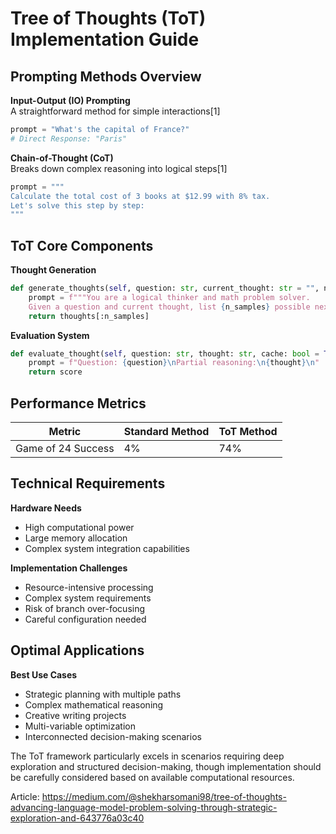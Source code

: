 # Tree of Thoughts (ToT) Implementation Guide

## Prompting Methods Overview
**Input-Output (IO) Prompting**<br>
A straightforward method for simple interactions[1]
```python
prompt = "What's the capital of France?"
# Direct Response: "Paris"
```

**Chain-of-Thought (CoT)**<br>
Breaks down complex reasoning into logical steps[1]
```python
prompt = """
Calculate the total cost of 3 books at $12.99 with 8% tax.
Let's solve this step by step:
"""
```

## ToT Core Components

**Thought Generation**
```python
def generate_thoughts(self, question: str, current_thought: str = "", n_samples: int = 3) -> List[str]:
    prompt = f"""You are a logical thinker and math problem solver. 
    Given a question and current thought, list {n_samples} possible next steps."""
    return thoughts[:n_samples]
```

**Evaluation System**
```python
def evaluate_thought(self, question: str, thought: str, cache: bool = True) -> float:
    prompt = f"Question: {question}\nPartial reasoning:\n{thought}\n"
    return score
```

## Performance Metrics

| Metric | Standard Method | ToT Method |
|--------|----------------|------------|
| Game of 24 Success | 4% | 74% |

## Technical Requirements

**Hardware Needs**
- High computational power
- Large memory allocation
- Complex system integration capabilities

**Implementation Challenges**
- Resource-intensive processing
- Complex system requirements
- Risk of branch over-focusing
- Careful configuration needed

## Optimal Applications

**Best Use Cases**
- Strategic planning with multiple paths
- Complex mathematical reasoning
- Creative writing projects
- Multi-variable optimization
- Interconnected decision-making scenarios

The ToT framework particularly excels in scenarios requiring deep exploration and structured decision-making, though implementation should be carefully considered based on available computational resources.

Article:
https://medium.com/@shekharsomani98/tree-of-thoughts-advancing-language-model-problem-solving-through-strategic-exploration-and-643776a03c40
